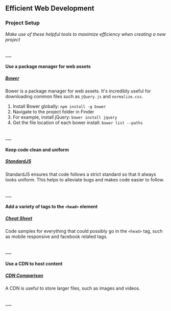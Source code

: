 ## Efficient Web Development

### Project Setup
*Make use of these helpful tools to maximize efficiency when creating a new project*

<br>
___
<br>

#### Use a package manager for web assets
##### [Bower](https://www.youtube.com/watch?v=Vs2wduoN9Ws)
Bower is a package manager for web assets. It's incredibly useful for downloading common files such as `jQuery.js` and `normalize.css`.

1. Install Bower globally: `npm install -g bower`
2. Navigate to the project folder in Finder
3. For example, install jQuery: `bower install jquery`
4. Get the file location of each bower install: `bower list --paths`

<br>
___
<br>

#### Keep code clean and uniform
##### [StandardJS](http://standardjs.com/)
StandardJS ensures that code follows a strict standard so that it always looks uniform. This helps to alleviate bugs and makes code easier to follow.

<br>
___
<br>

#### Add a variety of tags to the `<head>` element
##### [<head> Cheat Sheet](http://gethead.info/)
Code samples for everything that could possibly go in the `<head>` tag, such as mobile responsive and facebook related tags.

<br>
___
<br>

#### Use a CDN to host content
##### [CDN Comparison](http://cdncomparison.com/)
A CDN is useful to store larger files, such as images and videos.

<br>
___
<br>


